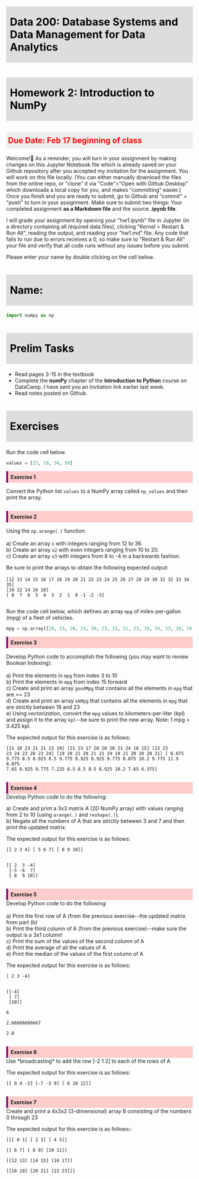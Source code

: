 # Data 200: Database Systems and Data Management for Data Analytics


# Homework 2: Introduction to NumPy

<font color='red'>**Due Date:** Feb 17 beginning of class </font>
---
Welcome!🎪 As a reminder, you will turn in your assignment by making changes on this Jupyter Notebook file which is already saved on your Github repository after you accepted my invitation for the assignment. You will work on this file locally. (You can either manually download the files from the online repo, or "clone" it via "Code">"Open with Github Desktop" which downloads a local copy for you, and makes "committing" easier.) Once you finish and you are ready to submit, go to Github and "commit" + "push" to turn in your assignment. Make sure to submit two things: Your completed assignment **as a Markdown file** and the source **.ipynb file**.

I will grade your assignment by opening your "hw1.ipynb" file in Jupyter (in a directory containing all required data files), clicking "Kernel > Restart & Run All", reading the output, and reading your "hw1.md" file. Any code that fails to run due to errors receives a 0, so make sure to "Restart & Run All" your file and verify that all code runs without any issues before you submit.

Please enter your name by double clicking on the cell below.


# Name:


```python
import numpy as np
```




<style>
blockquote { background: #AEDE94; }
h1 { 
    padding-top: 25px;
    padding-bottom: 25px;
    text-align: left; 
    padding-left: 10px;
    background-color: #DDDDDD; 
    color: black;
}
h2 { 
    padding-top: 10px;
    padding-bottom: 10px;
    text-align: left; 
    padding-left: 5px;
    background-color: #EEEEEE; 
    color: black;
}

div.exercise {
	background-color: #ffcccc;
	border-color: #E9967A; 	
	border-left: 5px solid #800080; 
	padding: 0.5em;
}

div.exercise-r {
	background-color: #fce8e8;
	border-color: #E9967A; 	
	border-left: 5px solid #800080; 
	padding: 0.5em;
}


span.sub-q {
	font-weight: bold;
}
div.theme {
	background-color: #DDDDDD;
	border-color: #E9967A; 	
	border-left: 5px solid #800080; 
	padding: 0.5em;
	font-size: 18pt;
}
div.gc { 
	background-color: #AEDE94;
	border-color: #E9967A; 	 
	border-left: 5px solid #800080; 
	padding: 0.5em;
	font-size: 12pt;
}
p.q1 { 
    padding-top: 5px;
    padding-bottom: 5px;
    text-align: left; 
    padding-left: 5px;
    background-color: #EEEEEE; 
    color: black;
}
header {
   padding-top: 35px;
    padding-bottom: 35px;
    text-align: left; 
    padding-left: 10px;
    background-color: #DDDDDD; 
    color: black;
}
</style>





# Prelim Tasks

- Read pages 3-15 in the textbook
- Complete the **numPy** chapter of the **Introduction to Python** course on DataCamp. I have sent you an invitation link earlier last week.
- Read notes posted on Github.

# Exercises

Run the code cell below.


```python
values = [23, 19, 34, 50]
```

<div class="exercise"><b>Exercise 1</b></div> 

Convert the Python list `values` to a NumPy array called `np_values` and then print the array.


```python

```

<div class="exercise"><b>Exercise 2</b></div> 

Using the `np.arange(.)` function: <br><br>
a) Create an array `x` with integers ranging from 12 to 36.<br>
b) Create an array `x2` with even integers ranging from 10 to 20.<br>
c) Create an array `x3` with integers from 8 to -4 in a backwards fashion.<br>

Be sure to print the arrays to obtain the following expected output:<br><br>`[12 13 14 15 16 17 18 19 20 21 22 23 24 25 26 27 28 29 30 31 32 33 34 35]`<br>`[10 12 14 16 18]
`<br>`[ 8  7  6  5  4  3  2  1  0 -1 -2 -3]`


```python

```

Run the code cell below, which defines an array `mpg` of miles-per-gallon (mpg) of a fleet of vehicles.


```python
mpg = np.array([19, 23, 20, 21, 20, 23, 21, 21, 23, 19, 24, 23, 28, 19, 18, 21, 23, 17, 20, 20, 20, 21, 24, 18, 15])
```

<div class="exercise"><b>Exercise 3</b></div> 

Develop Python code to accomplish the following (you may want to review Boolean Indexing):<br><br>
a) Print the elements in `mpg` from index 3 to 10<br>
b) Print the elements in `mpg` from index 15 forward<br>
c) Create and print an array `goodMpg` that contains all the elements in `mpg` that are >= 23<br>
d) Create and print an array `okMpg` that contains all the elements in `mpg` that are strictly between 18 and 23<br>
e) Using *vectorization*, convert the `mpg` values to kilometers-per-liter (kpl) and assign it to the array `kpl`--be sure to print the new array. Note: 1 mpg = 0.425 kpl.<br>

The expected output for this exercise is as follows:<br>
    
<code>[21 20 23 21 21 23 19]
[21 23 17 20 20 20 21 24 18 15]
[23 23 23 24 23 28 23 24]
[19 20 21 20 21 21 19 19 21 20 20 20 21]
[  8.075   9.775   8.5     8.925   8.5     9.775   8.925   8.925   9.775
   8.075  10.2     9.775  11.9     8.075   7.65    8.925   9.775   7.225
   8.5     8.5     8.5     8.925  10.2     7.65    6.375]</code>


```python

```

<div class="exercise"><b>Exercise 4</b></div> 
Develop Python code to do the following:<br>

a) Create and print a 3x3 matrix A (2D NumPy array) with values ranging from 2 to 10 (using `arange(.)` and `reshape(.)`). <br>
b) Negate all the numbers of A that are strictly between 3 and 7 and then print the updated matrix.<br>

The expected output for this exercise is as follows:<br>
        
<code>[[ 2  3  4]
 [ 5  6  7]
 [ 8  9 10]]</code>

<code>
[[ 2  3 -4]
 [-5 -6  7]
 [ 8  9 10]]</code>



```python

```

<div class="exercise"><b>Exercise 5</b></div> Develop Python code to do the following:<br><br>
a) Print the first row of A (from the previous exercise--the updated matrix from part (b)<br>
b) Print the third column of A (from the previous exercise)--make sure the output is a 3x1 column!<br>
c) Print the sum of the values of the second column of A<br>
d) Print the average of all the values of A<br>
e) Print the median of the values of the first column of A<br>

The expected output for this exercise is as follows:<br>
        
<code>[ 2  3 -4]</code>

<code>
[[-4]
 [ 7]
 [10]]</code>

`6`

`2.66666666667`

`2.0`


```python

```

<div class="exercise"><b>Exercise 6</b></div>Use *broadcasting* to add the row [-2 1 2] to each of the rows of A<br>

The expected output for this exercise is as follows:<br>
        
<code>[[ 0  4 -2]
 [-7 -5  9]
 [ 6 10 12]]</code>


```python

```

<div class="exercise"><b>Exercise 7</b></div>Create and print a 4x3x2 (3-dimensional) array B consisting of the numbers 0 through 23

The expected output for this exercise is as follows::<br>
        
<code>[[[ 0  1]
  [ 2  3]
  [ 4  5]]</code>

 <code>[[ 6  7]
  [ 8  9]
  [10 11]]</code>

 <code>[[12 13]
  [14 15]
  [16 17]]</code>

 <code>[[18 19]
  [20 21]
  [22 23]]]</code>


```python

```
